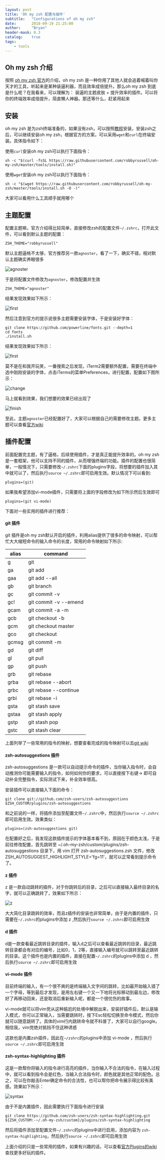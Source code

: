 ```yaml
---
layout: post
title: 'Oh my zsh 配置与插件'
subtitle:   "Configurations of oh my zsh"
date:       2018-09-19 21:25:00
author:     "Bryan"
header-mask: 0.3
catalog:    true
tags:
    - tools
---
```


## Oh my zsh 介绍
按照 [oh my zsh 官方](https://github.com/robbyrussell/oh-my-zsh)的介绍，oh my zsh 是一种你用了其他人就会追着喊着叫你天才的工具，听起来是某种装逼利器，而且效率成倍提升。那么oh my zsh 到底是什么呢？在我看来，可以理解为： 装逼的主题皮肤 + 提升效率的插件。可以将你的终端效率成倍提升，简直懒人神器。那还等什么，赶紧用起来

## 安装
oh my zsh 是为zsh终端准备的，如果没有zsh，可以按照[教程](https://github.com/robbyrussell/oh-my-zsh/wiki/Installing-ZSH)安装，安装zsh之后，可以继续安装oh my zsh，根据官方的方案，可以采用`wget`和`curl`在终端安装。具体指令如下：

使用`curl`安装oh my zsh可以执行下面指令：

```
sh -c "$(curl -fsSL https://raw.githubusercontent.com/robbyrussell/oh-my-zsh/master/tools/install.sh)"
```
使用`wget`安装oh my zsh可以执行下面指令：

```
sh -c "$(wget https://raw.githubusercontent.com/robbyrussell/oh-my-zsh/master/tools/install.sh -O -)"
```
大家可以看用什么工具顺手就用哪个

## 主题配置
配置主题嘛，官方介绍得比较简单，直接修改zsh的配置文件`~/.zshrc`，打开此文件，可以看到默认主题的配置：

```
ZSH_THEME="robbyrussell"
```
默认主题逼格不太够，官方推荐另一款`agnoster`，看了一下，确实不错，相对默认主题确实养眼很多

![agnoster](/img/in-post/oh-my-zsh/agnoster.png)

于是将配置文件修改为`agnoster`，修改配置并生效

```
ZSH_THEME="agnoster"
```
结果发现效果如下所示：

![first](/img/in-post/oh-my-zsh/first.jpg)

然后注意到官方的提示说很多主题需要安装字体，于是安装好字体：

```
git clone https://github.com/powerline/fonts.git --depth=1
cd fonts
./install.sh
```

结果发现效果如下所示：

![first](/img/in-post/oh-my-zsh/first.jpg)

莫不是在和我开玩笑，一番搜索之后发现，iTerm2需要额外配置，需要在终端中选中刚刚安装的字体，点击iTerms的菜单Preferences，进行配置，配置如下图所示：

![change](/img/in-post/oh-my-zsh/change.jpg)

马上就看到效果，我们想要的效果已经出现了

![finish](/img/in-post/oh-my-zsh/finish.jpg)

至此，主题`agnoster`已经配置好了，大家可以根据自己的需要修改主题。更多主题可以查看[官方wiki](https://github.com/robbyrussell/oh-my-zsh/wiki/themes)

## 插件配置
前面配置完主题，有了逼格，后续使用插件，才是真正能提升效率的。oh my zsh是一套框架，他可以支持不同的插件，从而增强终端的功能。插件的配置也很简单，一般情况下，只需要修改`~/.zshrc`下面的plugins字段，将想要的插件加入其中就可以了，然后执行`source ~/.zshrc`即可启用生效。默认情况下可以看到:

```
plugins=(git)
```
如果我希望添加vi-mode插件，只需要将上面的字段修改为如下所示然后生效即可

```
plugins=(git vi-mode)
```
下面对一些实用的插件进行推荐：

#### git 插件
git 插件是oh my zsh默认开启的插件，利用alias提供了很多的命令映射，可以帮忙大大缩短命令的输入命令的长度，常用的命令映射如下所示:

| alias | command | 
| ----  | ----    |
| g | git |
| ga | git add | 
| gaa | git add --all | 
| gb | git branch |
| gc | git commit -v |
| gc! | git commit -v --emend |
| gcam	| git commit -a -m |
| gcb | git checkout -b |
| gcm | git checkout master |
| gco | git checkout |
| gcmsg |	git commit -m |
| gd |	git diff |
| gl |	git pull |
| gp |	git push |
| grb | git rebase |
| grba | git rebase --abort | 
| grbc	 | git rebase --continue |
| grbi	| git rebase -i |
| gsta	| git stash save |
| gstaa |	git stash apply |
| gstp	| git stash pop |
| gstc	| git stash clear |

上面列举了一些常用的指令的映射，想要查看完成的指令映射可以去[git wiki](https://github.com/robbyrussell/oh-my-zsh/wiki/Plugin:git)

#### zsh-autosuggestions 插件
zsh-autosuggestions 是一款可以自动提示命令的插件，当你输入指令时，会自动推测你可能需要输入的指令，如何如何你的要求，可以直接按下右键-> 即可自动补全完整指令，实际测试下来，补全效率很高。

安装插件可以直接输入下面的命令：

```
git clone git://github.com/zsh-users/zsh-autosuggestions $ZSH_CUSTOM/plugins/zsh-autosuggestions
```
和之前说的一样，将插件添加至配置文件`~/.zshrc`中，然后执行`source ~/.zshrc`即可启用生效。效果类似：

```
plugins=(zsh-autosuggestions git)
```
在配置好之后，我发现这款插件提示的字体基本看不到，原因在于颜色太浅，于是前往修改配置，首先跳转至 ~/.oh-my-zsh/custom/plugins/zsh-autosuggestions 目录下，用 vim 打开 zsh-autosuggestions.zsh 文件，修改 ZSH_AUTOSUGGEST_HIGHLIGHT_STYLE='fg=11'，就可以正常看到提示命令了。

#### z 插件
z 是一款自动跳转的插件，对于你跳转后的目录，之后可以直接输入最终目录的名字，就可以正确跳转了，效果如下所示：

![z](/img/in-post/oh-my-zsh/z.jpg)

大大简化目录跳转的效率，而且z插件的安装也非常简单，由于是内置的插件，只需要在`~/.zshrc`的plugins中添加 z ,然后执行`source ~/.zshrc`即可启用生效

#### d 插件
d是一款查看最近跳转目录的插件，输入d之后可以查看最近跳转的目录，最近跳转目录都会有对应的编号，比如0，1，2等，直接输入编号就可以跳转至最近跳转的目录。这个插件也是内置的插件，直接在配置`~/.zshrc`的plugins中添加 d ，然后执行`source ~/.zshrc`即可启用生效

#### vi-mode 插件
目前终端的输入，有一个很不爽的是终端输入文字间的跳转，比如最开始输入错了一个字母，等到最后才发现，是用左右键一个又一下地将光标移动到最左边，修改好了再移动回来，还是取消后重新输入呢，都是一个很忧伤的故事。

vi-mode就可以将vim党从这种尴尬的处境中解脱出来，安装好插件后，默认是输入模式，你可以正常输入，当需要跳转时，按下Esc轻松切换至命令模式，然后你就可以随意跳转了。具体的vim行内跳转命令就不科普了，大家可以自行google。相信我，vim党绝对抵挡不住这种诱惑

这款也是内置zsh插件，因此在`~/zshrc`的plugins中添加 vi-mode ，然后执行`source ~/.zshrc`即可启用生效

#### zsh-syntax-highlighting 插件
这是一款帮你将输入的指令进行高亮的插件，当你输入不合法的指令，在输入过程中，就可以看到指令会是红色，当输入合法指令时，颜色就是其他正常的配色。总之，可以在你敲击Enter确定命令的合法性，也可以帮你把命令展示得比较有美感。效果如下所示：

![syntax](/img/in-post/oh-my-zsh/syntax.jpg)

由于不是内置插件，因此需要执行下面指令进行安装

```
git clone https://github.com/zsh-users/zsh-syntax-highlighting.git ${ZSH_CUSTOM:-~/.oh-my-zsh/custom}/plugins/zsh-syntax-highlighting
```
然后将插件添加至配置文件`~/.zshrc`的plugins中进行启用，添加内容为 `zsh-syntax-highlighting`，然后执行`source ~/.zshrc`即可启用生效

上面介绍的只是一些常用的插件，如果有兴趣的话，可以查看[官方Plugins的wiki](https://github.com/robbyrussell/oh-my-zsh/wiki/Plugins)查找更多好玩的插件。